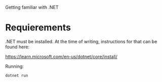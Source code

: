 Getting familiar with .NET

# Requierements

.NET must be installed. At the time of writing, instructions for that can be found here:

https://learn.microsoft.com/en-us/dotnet/core/install/

Running:

```
dotnet run
```
